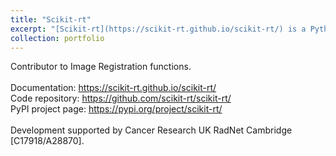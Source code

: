 ```yaml
---
title: "Scikit-rt"
excerpt: "[Scikit-rt](https://scikit-rt.github.io/scikit-rt/) is a Python toolkit for loading, plotting, and analysing radiotherapy data in DICOM and NIfTI formats. It includes image registration via elastix and NiftyReg, single- and multi-atlas segmentation, and region-of-interest (ROI) comparisons. <br/><img src='/images/500x300.png'>"
collection: portfolio
---
```


Contributor to Image Registration functions. <br>
<br>
Documentation: https://scikit-rt.github.io/scikit-rt/ <br>
Code repository: https://github.com/scikit-rt/scikit-rt/ <br>
PyPI project page: https://pypi.org/project/scikit-rt/ <br>
<br>
Development supported by Cancer Research UK RadNet Cambridge [C17918/A28870].
